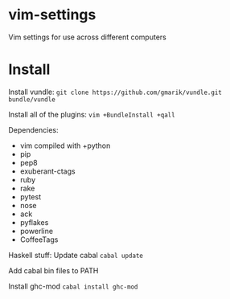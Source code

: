 vim-settings
============

Vim settings for use across different computers

Install
=======

Install vundle:
`git clone https://github.com/gmarik/vundle.git bundle/vundle`

Install all of the plugins:
`vim +BundleInstall +qall`

Dependencies:
 - vim compiled with +python
 - pip
 - pep8
 - exuberant-ctags
 - ruby
 - rake
 - pytest
 - nose
 - ack
 - pyflakes
 - powerline
 - CoffeeTags

Haskell stuff:
Update cabal
`cabal update`

Add cabal bin files to PATH

Install ghc-mod
`cabal install ghc-mod`
